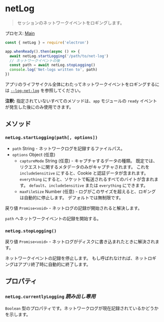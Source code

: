 # netLog

> セッションのネットワークイベントをロギングします。

プロセス: [Main](../glossary.md#main-process)

```javascript
const { netLog } = require('electron')

app.whenReady().then(async () => {
  await netLog.startLogging('/path/to/net-log')
  // ネットワークイベントの後
  const path = await netLog.stopLogging()
  console.log('Net-logs written to', path)
})
```

アプリのライフサイクル全体にわたってネットワークイベントをロギングするには [`--log-net-log`](command-line-switches.md#--log-net-logpath) を参照してください。

**注釈:** 指定されていないすべてのメソッドは、`app` モジュールの `ready` イベントが発生した後にのみ使用できます。

## メソッド

### `netLog.startLogging(path[, options])`

* `path` String - ネットワークログを記録するファイルパス。
* `options` Object (任意)
  * `captureMode` String (任意) - キャプチャするデータの種類。 既定では、リクエストに関するメタデータのみがキャプチャされます。 これを `includeSensitive` にすると、Cookie と認証データが含まれます。 `everything` にすると、ソケットで転送されるすべてのバイトが含まれます。 `default`、`includeSensitive` または `everything` にできます。
  * `maxFileSize` Number (任意) - ログがこのサイズを超えると、ロギングは自動的に停止します。 デフォルトでは無制限です。

戻り値 `Promise<void>` - ネットログの記録が開始されると解決します。

`path` へネットワークイベントの記録を開始する。

### `netLog.stopLogging()`

戻り値 `Promise<void>` - ネットログがディスクに書き込まれたときに解決されます。

ネットワークイベントの記録を停止します。 もし呼ばれなければ、ネットロギングはアプリ終了時に自動的に終了します。

## プロパティ

### `netLog.currentlyLogging` _読み出し専用_

`Boolean` 型のプロパティです。ネットワークログが現在記録されているかどうかを示します。

